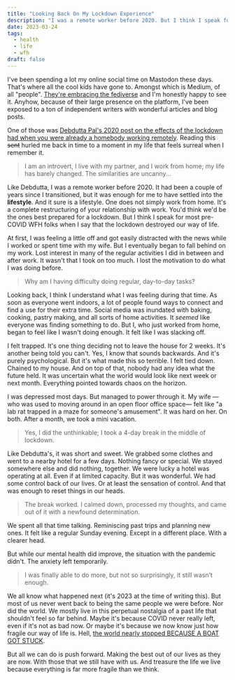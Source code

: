 ```yaml
---
title: "Looking Back On My Lockdown Experience"
description: "I was a remote worker before 2020. But I think I speak for most pre-COVID WFH folks when I say that the lockdown destroyed our way of life."
date: 2023-03-24
tags:
  - health
  - life
  - wfh
draft: false
---
```


I've been spending a lot my online social time on Mastodon these days. That's where all the cool kids have gone to. Amongst which is Medium, of all "people". [They're embracing the fediverse](https://blog.medium.com/medium-embraces-mastodon-19dcb873eb11) and I'm honestly happy to see it. Anyhow, because of their large presence on the platform, I've been exposed to a ton of independent writers with wonderful articles and blog posts.

One of those was [Debdutta Pal's 2020 post on the effects of the lockdown had when you were already a homebody working remotely](https://medium.com/gumusservi/i-took-a-4-day-break-in-the-middle-of-the-lockdown-d4c4e6992645). Reading this ~~sent~~ hurled me back in time to a moment in my life that feels surreal when I remember it.

> I am an introvert, I live with my partner, and I work from home; my life has barely changed. The similarities are uncanny...

Like Debdutta, I was a remote worker before 2020. It had been a couple of years since I transitioned, but it was enough for me to have settled into the **lifestyle**. And it sure is a lifestyle. One does not simply work from home. It's a complete restructuring of your relationship with work. You'd think we'd be the ones best prepared for a lockdown. But I think I speak for most pre-COVID WFH folks when I say that the lockdown destroyed our way of life.

At first, I was feeling a little off and got easily distracted with the news while I worked or spent time with my wife. But I eventually began to fall behind on my work. Lost interest in many of the regular activities I did in between and after work. It wasn't that I took on too much. I lost the motivation to do what I was doing before.

> Why am I having difficulty doing regular, day-to-day tasks?

Looking back, I think I understand what I was feeling during that time. As soon as everyone went indoors, a lot of people found ways to connect and find a use for their extra time. Social media was inundated with baking, cooking, pastry making, and all sorts of home activities. It _seemed_ like everyone was finding something to do. But I, who just worked from home, began to feel like I wasn't doing enough. It felt like I was slacking off.

I felt trapped. It's one thing deciding not to leave the house for 2 weeks. It's another being told you can't. Yes, I know that sounds backwards. And it's purely psychological. But it's what made this so terrible. I felt tied down. Chained to my house. And on top of that, nobody had any idea what the future held. It was uncertain what the world would look like next week or next month. Everything pointed towards chaos on the horizon.

I was depressed most days. But managed to power through it. My wife —who was used to moving around in an open floor office space— felt like "a lab rat trapped in a maze for someone's amusement". It was hard on her. On both. After a month, we took a mini vacation.

> Yes, I did the unthinkable; I took a 4-day break in the middle of lockdown. 

Like Debdutta's, it was short and sweet. We grabbed some clothes and went to a nearby hotel for a few days. Nothing fancy or special. We stayed somewhere else and did nothing, together. We were lucky a hotel was operating at all. Even if at limited capacity. But it was wonderful. We had some control back of our lives. Or at least the sensation of control. And that was enough to reset things in our heads.

> The break worked. I calmed down, processed my thoughts, and came out of it with a newfound determination.

We spent all that time talking. Reminiscing past trips and planning new ones. It felt like a regular Sunday evening. Except in a different place. With a clearer head.

But while our mental health did improve, the situation with the pandemic didn't. The anxiety left temporarily.

> I was finally able to do more, but not so surprisingly, it still wasn’t enough.

We all know what happened next (it's 2023 at the time of writing this). But most of us never went back to being the same people we were before. Nor did the world. We mostly live in this perpetual nostalgia of a past life that shouldn't feel so far behind. Maybe it's because COVID never really left, even if it's not as bad now. Or maybe it's because we now know just how fragile our way of life is. Hell, [the world nearly stopped BECAUSE A BOAT GOT STUCK](https://en.m.wikipedia.org/wiki/2021_Suez_Canal_obstruction).

But all we can do is push forward. Making the best out of our lives as they are now. With those that we still have with us. And treasure the life we live because everything is far more fragile than we think.